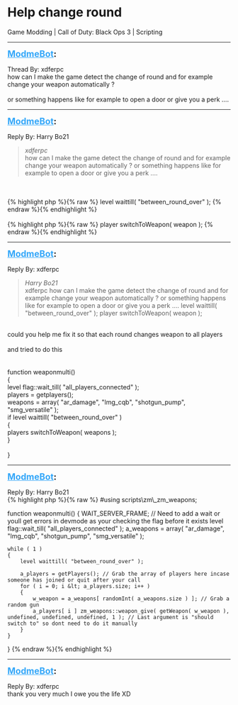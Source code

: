 # Help change round
Game Modding | Call of Duty: Black Ops 3 | Scripting

---
<strong style="font-size: 1.4em;"><span style="text-decoration: underline;text-decoration-color: #34a7f9;"><span style="color:#34a7f9;">ModmeBot</span></span>:</strong>

<p>Thread By: xdferpc<br />how can I make the game detect the change of round and for example change your weapon automatically ?<br /> <br />or something happens like for example to open a door or give you a perk ....</p>

---
<strong style="font-size: 1.4em;"><span style="text-decoration: underline;text-decoration-color: #34a7f9;"><span style="color:#34a7f9;">ModmeBot</span></span>:</strong>

<p>Reply By: Harry Bo21<br /><blockquote><em>xdferpc</em><br />how can I make the game detect the change of round and for example change your weapon automatically ?   or something happens like for example to open a door or give you a perk ....</blockquote><br /> <br />{% highlight php %}{% raw %}
level waittill( "between_round_over" );
{% endraw %}{% endhighlight %}
 <br /> <br />{% highlight php %}{% raw %}
player switchToWeapon( weapon );
{% endraw %}{% endhighlight %}
</p>

---
<strong style="font-size: 1.4em;"><span style="text-decoration: underline;text-decoration-color: #34a7f9;"><span style="color:#34a7f9;">ModmeBot</span></span>:</strong>

<p>Reply By: xdferpc<br /><blockquote><em>Harry Bo21</em><br />xdferpc how can I make the game detect the change of round and for example change your weapon automatically ?   or something happens like for example to open a door or give you a perk ....   level waittill( &quot;between_round_over&quot; );     player switchToWeapon( weapon );</blockquote><br /> could you help me fix it so that each round changes weapon to all players<br /> <br />and tried to do this<br /><br /><br />function weaponmulti()<br />{<br /> level flag::wait_till( &quot;all_players_connected&quot; );<br /> players = getplayers();<br /> weapons = array( &quot;ar_damage&quot;, &quot;lmg_cqb&quot;, &quot;shotgun_pump&quot;, &quot;smg_versatile&quot; );<br /> if level waittill( &quot;between_round_over&quot; )<br /> {<br /> players switchToWeapon( weapons );<br /> }<br /><br />}</p>

---
<strong style="font-size: 1.4em;"><span style="text-decoration: underline;text-decoration-color: #34a7f9;"><span style="color:#34a7f9;">ModmeBot</span></span>:</strong>

<p>Reply By: Harry Bo21<br />{% highlight php %}{% raw %}
#using scripts\zm\_zm_weapons;

function weaponmulti()
{
	WAIT_SERVER_FRAME; // Need to add a wait or youll get errors in devmode as your checking the flag before it exists
	level flag::wait_till( "all_players_connected" );
	a_weapons = array( "ar_damage", "lmg_cqb", "shotgun_pump", "smg_versatile" );
	
	while ( 1 )
	{
		level waittill( "between_round_over" );
		
		a_players = getPlayers(); // Grab the array of players here incase someone has joined or quit after your call
		for ( i = 0; i &lt; a_players.size; i++ )
		{
			w_weapon = a_weapons[ randomInt( a_weapons.size ) ]; // Grab a random gun
			a_players[ i ] zm_weapons::weapon_give( getWeapon( w_weapon ), undefined, undefined, undefined, 1 ); // Last argument is "should switch to" so dont need to do it manually
		}
	}

}
{% endraw %}{% endhighlight %}
</p>

---
<strong style="font-size: 1.4em;"><span style="text-decoration: underline;text-decoration-color: #34a7f9;"><span style="color:#34a7f9;">ModmeBot</span></span>:</strong>

<p>Reply By: xdferpc<br />thank you very much I owe you the life XD</p>
